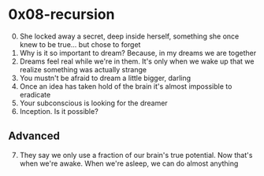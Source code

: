 <h1>0x08-recursion</h1>

00. She locked away a secret, deep inside herself, something she once knew to be true... but chose to forget<br>
01. Why is it so important to dream? Because, in my dreams we are together<br>
02. Dreams feel real while we're in them. It's only when we wake up that we realize something was actually strange<br>
03. You mustn't be afraid to dream a little bigger, darling<br>
04. Once an idea has taken hold of the brain it's almost impossible to eradicate<br>
05. Your subconscious is looking for the dreamer<br>
06. Inception. Is it possible?<br>

<h2>Advanced</h2>

07. They say we only use a fraction of our brain's true potential. Now that's when we're awake. When we're asleep, we can do almost anything<br>

